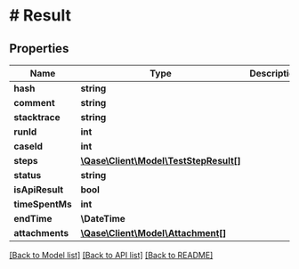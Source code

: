 # # Result

## Properties

Name | Type | Description | Notes
------------ | ------------- | ------------- | -------------
**hash** | **string** |  | [optional]
**comment** | **string** |  | [optional]
**stacktrace** | **string** |  | [optional]
**runId** | **int** |  | [optional]
**caseId** | **int** |  | [optional]
**steps** | [**\Qase\Client\Model\TestStepResult[]**](TestStepResult.md) |  | [optional]
**status** | **string** |  | [optional]
**isApiResult** | **bool** |  | [optional]
**timeSpentMs** | **int** |  | [optional]
**endTime** | **\DateTime** |  | [optional]
**attachments** | [**\Qase\Client\Model\Attachment[]**](Attachment.md) |  | [optional]

[[Back to Model list]](../../README.md#models) [[Back to API list]](../../README.md#endpoints) [[Back to README]](../../README.md)
